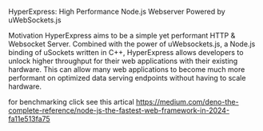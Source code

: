 HyperExpress: High Performance Node.js Webserver
Powered by uWebSockets.js

Motivation
HyperExpress aims to be a simple yet performant HTTP & Websocket Server.
Combined with the power of uWebsockets.js, a Node.js binding of uSockets written in C++, 
HyperExpress allows developers to unlock higher throughput for their web applications with their existing hardware.
This can allow many web applications to become much more performant on optimized data serving endpoints without having to scale hardware.

for benchmarking click see this artical
https://medium.com/deno-the-complete-reference/node-js-the-fastest-web-framework-in-2024-fa11e513fa75

